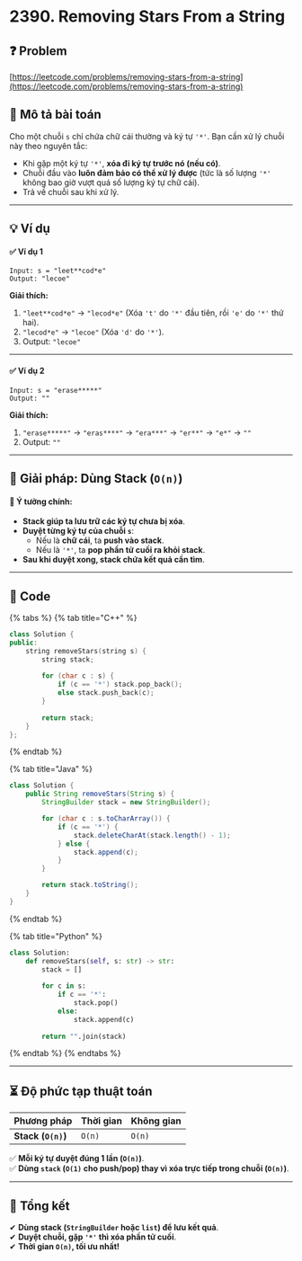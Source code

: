 # 2390. Removing Stars From a String

## ❓ Problem

[https://leetcode.com/problems/removing-stars-from-a-string](https://leetcode.com/problems/removing-stars-from-a-string)

## **📌 Mô tả bài toán**

Cho một chuỗi `s` chỉ chứa chữ cái thường và ký tự `'*'`. Bạn cần xử lý chuỗi này theo nguyên tắc:

* Khi gặp một ký tự `'*'`, **xóa đi ký tự trước nó (nếu có)**.
* Chuỗi đầu vào **luôn đảm bảo có thể xử lý được** (tức là số lượng `'*'` không bao giờ vượt quá số lượng ký tự chữ cái).
* Trả về chuỗi sau khi xử lý.

***

## **💡 Ví dụ**

#### ✅ **Ví dụ 1**

```
Input: s = "leet**cod*e"
Output: "lecoe"
```

**Giải thích:**

1. `"leet**cod*e"` → `"lecod*e"` (Xóa `'t'` do `'*'` đầu tiên, rồi `'e'` do `'*'` thứ hai).
2. `"lecod*e"` → `"lecoe"` (Xóa `'d'` do `'*'`).
3. Output: `"lecoe"`

***

#### ✅ **Ví dụ 2**

```
Input: s = "erase*****"
Output: ""
```

**Giải thích:**

1. `"erase*****"` → `"eras****"` → `"era***"` → `"er**"` → `"e*"` → `""`
2. Output: `""`

***

## **🚀 Giải pháp: Dùng Stack (`O(n)`)**

#### 📌 **Ý tưởng chính:**

* **Stack giúp ta lưu trữ các ký tự chưa bị xóa**.
* **Duyệt từng ký tự của chuỗi `s`**:
  * Nếu là **chữ cái**, ta **push vào stack**.
  * Nếu là `'*'`, ta **pop phần tử cuối ra khỏi stack**.
* **Sau khi duyệt xong, stack chứa kết quả cần tìm**.

***

## **📜 Code**

{% tabs %}
{% tab title="C++" %}
```cpp
class Solution {
public:
    string removeStars(string s) {
        string stack;
        
        for (char c : s) {
            if (c == '*') stack.pop_back();
            else stack.push_back(c);
        }
        
        return stack;
    }
};
```
{% endtab %}

{% tab title="Java" %}
```java
class Solution {
    public String removeStars(String s) {
        StringBuilder stack = new StringBuilder();

        for (char c : s.toCharArray()) {
            if (c == '*') {
                stack.deleteCharAt(stack.length() - 1);
            } else {
                stack.append(c);
            }
        }

        return stack.toString();
    }
}
```
{% endtab %}

{% tab title="Python" %}
```python
class Solution:
    def removeStars(self, s: str) -> str:
        stack = []
        
        for c in s:
            if c == '*':
                stack.pop()
            else:
                stack.append(c)
        
        return "".join(stack)
```
{% endtab %}
{% endtabs %}

***

## **⏳ Độ phức tạp thuật toán**

| Phương pháp        | Thời gian | Không gian |
| ------------------ | --------- | ---------- |
| **Stack (`O(n)`)** | `O(n)`    | `O(n)`     |

✅ **Mỗi ký tự duyệt đúng 1 lần (`O(n)`)**.\
✅ **Dùng `stack` (`O(1)` cho push/pop) thay vì xóa trực tiếp trong chuỗi (`O(n)`)**.

***

## **📌 Tổng kết**

✔ **Dùng stack (`StringBuilder` hoặc `list`) để lưu kết quả**.\
✔ **Duyệt chuỗi, gặp `'*'` thì xóa phần tử cuối**.\
✔ **Thời gian `O(n)`, tối ưu nhất!**
